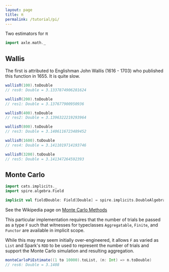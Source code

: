 ```yaml
---
layout: page
title: π
permalink: /tutorial/pi/
---
```


Two estimators for π

```scala
import axle.math._
```

## Wallis

The first is attributed to Englishman John Wallis (1616 - 1703) who published this
function in 1655.
It is quite slow.

```scala
wallisΠ(100).toDouble
// res0: Double = 3.1337874906281624

wallisΠ(200).toDouble
// res1: Double = 3.137677900950936

wallisΠ(400).toDouble
// res2: Double = 3.1396322219293964

wallisΠ(800).toDouble
// res3: Double = 3.1406116723489452

wallisΠ(1600).toDouble
// res4: Double = 3.1411019714193746

wallisΠ(3200).toDouble
// res5: Double = 3.141347264592393
```

## Monte Carlo

```scala
import cats.implicits._
import spire.algebra.Field

implicit val fieldDouble: Field[Double] = spire.implicits.DoubleAlgebra
```

See the Wikipedia page on [Monte Carlo Methods](https://en.wikipedia.org/wiki/Monte_Carlo_method)

This particular implementation requires that the number of trials be
passed as a type `F` such that witnesses for typeclasses `Aggregatable`, `Finite`, and `Functor`
are available in implicit scope.

While this may may seem initially over-engineered, it allows `F` as varied as `List` and Spark's `RDD`
to be used to represent the number of trials and support the Monte Carlo simulation and
resulting aggregation.

```scala
monteCarloPiEstimate((1 to 10000).toList, (n: Int) => n.toDouble)
// res6: Double = 3.1408
```
